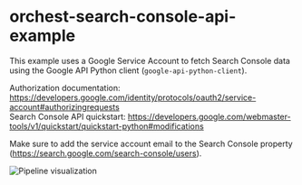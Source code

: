 # orchest-search-console-api-example

This example uses a Google Service Account to fetch Search Console data using the Google API Python client (`google-api-python-client`).

Authorization documentation: https://developers.google.com/identity/protocols/oauth2/service-account#authorizingrequests  
Search Console API quickstart: https://developers.google.com/webmaster-tools/v1/quickstart/quickstart-python#modifications

Make sure to add the service account email to the Search Console property (https://search.google.com/search-console/users).

![Pipeline visualization](https://pviz.orchest.io/?pipeline=https://github.com/ricklamers/orchest-search-console-api-example/blob/master/main.orchest)
